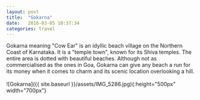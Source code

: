 ```yaml
---
layout: post
title:  "Gokarna"
date:   2016-03-05 10:37:34
categories: travel
---
```

Gokarna meaning "Cow Ear" is an idyllic beach village on the Northern Coast of Karnataka. It is a "temple town", known for its Shiva temples.
The entire area is dotted with beautiful beaches. Although not as commercialised as the ones in Goa, Gokarna can give any beach a run for its money when it comes to charm and its scenic location overlooking a hill.
<br><br>
![Gokarna]({{ site.baseurl }}/assets/IMG_5286.jpg){:height="500px" width="700px"}
<br>

<div id='map' style='width: 725px; height: 400px;'></div>

<script>
var mymap = L.map('map').setView([14.5445643,74.3114272], 10);

L.tileLayer('https://api.tiles.mapbox.com/v4/{id}/{z}/{x}/{y}.png?access_token={accessToken}', {
    attribution: 'Map data &copy; <a href="http://openstreetmap.org">OpenStreetMap</a> contributors, <a href="http://creativecommons.org/licenses/by-sa/2.0/">CC-BY-SA</a>, Imagery © <a href="http://mapbox.com">Mapbox</a>',
    maxZoom: 18,
    id: 'mapbox.outdoors',
    accessToken: 'pk.eyJ1IjoiemFwYXRhIiwiYSI6ImNpejQ2NmZrbzA0a3MzM280Zm40MjNlamcifQ.F1fnWKHio8oHmzw59V6qgw'
}).addTo(mymap);

var marker = L.marker([14.5445643,74.3114272]).addTo(mymap);
marker.bindPopup("Gokarna");
</script>